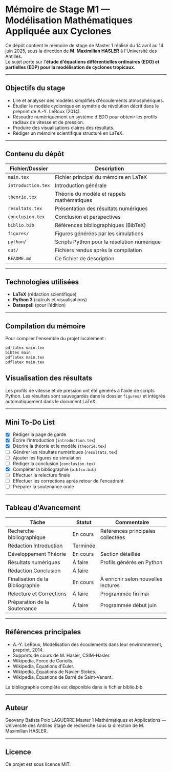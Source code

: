 # Mémoire de Stage M1 — Modélisation Mathématiques Appliquée aux Cyclones

Ce dépôt contient le mémoire de stage de Master 1 réalisé du 14 avril au 14 juin 2025, sous la direction de **M. Maximilian HASLER** à l'Université des Antilles.  
Le sujet porte sur l'**étude d'équations différentielles ordinaires (EDO) et partielles (EDP) pour la modélisation de cyclones tropicaux**.

---

## Objectifs du stage

- Lire et analyser des modèles simplifiés d'écoulements atmosphériques.
- Étudier le modèle cyclonique en symétrie de révolution décrit dans le préprint de A.-Y. LeRoux (2014).
- Résoudre numériquement un système d'EDO pour obtenir les profils radiaux de vitesse et de pression.
- Produire des visualisations claires des résultats.
- Rédiger un mémoire scientifique structuré en LaTeX.

---

## Contenu du dépôt

| Fichier/Dossier    | Description                                 |
|--------------------|---------------------------------------------|
| `main.tex`         | Fichier principal du mémoire en LaTeX       |
| `introduction.tex` | Introduction générale                       |
| `theorie.tex`      | Théorie du modèle et rappels mathématiques  |
| `resultats.tex`    | Présentation des résultats numériques       |
| `conclusion.tex`   | Conclusion et perspectives                  |
| `biblio.bib`       | Références bibliographiques (BibTeX)        |
| `figures/`         | Figures générées par les simulations        |
| `python/`          | Scripts Python pour la résolution numérique |
| `out/`             | Fichiers rendus après la compilation        |
| `README.md`        | Ce fichier de description                   |

---

## Technologies utilisées

- **LaTeX** (rédaction scientifique)
- **Python 3** (calculs et visualisations)
- **Dataspell** (pour l'édition)

---

## Compilation du mémoire

Pour compiler l'ensemble du projet localement :

```bash
pdflatex main.tex
bibtex main
pdflatex main.tex
pdflatex main.tex
```

## Visualisation des résultats
Les profils de vitesse et de pression ont été générés à l'aide de scripts Python.
Les résultats sont sauvegardés dans le dossier `figures/` et intégrés automatiquement dans le document LaTeX.

---

## Mini To-Do List

- [x] Rédiger la page de garde
- [x] Écrire l'introduction (`introduction.tex`)
- [x] Décrire la théorie et le modèle (`theorie.tex`)
- [ ] Générer les résultats numériques (`resultats.tex`)
- [ ] Ajouter les figures de simulation
- [ ] Rédiger la conclusion (`conclusion.tex`)
- [x] Compléter la bibliographie (`biblio.bib`)
- [ ] Effectuer la relecture finale
- [ ] Effectuer les corrections après retour de l'encadrant
- [ ] Préparer la soutenance orale

---

## Tableau d'Avancement

| Tâche                            | Statut   | Commentaire                         |
|----------------------------------|----------|-------------------------------------|
| Recherche bibliographique        | En cours | Références principales collectées   |
| Rédaction Introduction           | Terminée |                                     |
| Développement Théorie            | En cours | Section détaillée                   |
| Résultats numériques             | À faire  | Profils générés en Python           |
| Rédaction Conclusion             | À faire  |                                     |
| Finalisation de la Bibliographie | En cours | À enrichir selon nouvelles lectures |
| Relecture et Corrections         | À faire  | Programmée fin mai                  |
| Préparation de la Soutenance     | À faire  | Programmée début juin               |

---

## Références principales
- A.-Y. LeRoux, Modélisation des écoulements dans leur environnement, preprint, 2014.
- Supports de cours de M. Hasler, CSIM-Hasler.
- Wikipedia, Force de Coriolis.
- Wikipedia, Équations d'Euler.
- Wikipedia, Équations de Navier-Stokes.
- Wikipedia, Équations de Barré de Saint-Venant.

La bibliographie complète est disponible dans le fichier biblio.bib.

---

## Auteur
Geovany Batista Polo LAGUERRE
Master 1 Mathématiques et Applications — Université des Antilles
Stage de recherche sous la direction de M. Maximilian HASLER.

---

## Licence
Ce projet est sous licence MIT.